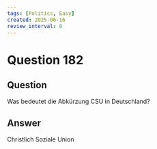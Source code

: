 ```yaml
---
tags: [Politics, Easy]
created: 2025-06-16
review_interval: 0
---
```


# Question 182

## Question

Was bedeutet die Abkürzung CSU in Deutschland?

## Answer

Christlich Soziale Union
